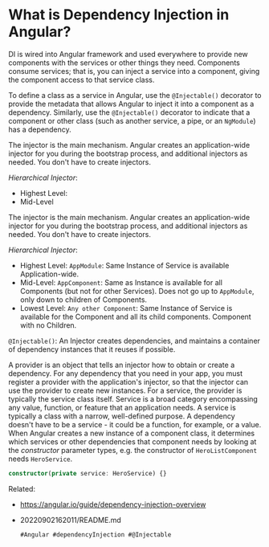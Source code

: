 # What is Dependency Injection in Angular?

DI is wired into Angular framework and used everywhere to provide new
components with the services or other things they need. Components
consume services; that is, you can inject a service into a component,
giving the component access to that service class.

To define a class as a service in Angular, use the `@Injectable()`
decorator to provide the metadata that allows Angular to inject it into
a component as a dependency. Similarly, use the `@Injectable()`
decorator to indicate that a component or other class (such as another
service, a pipe, or an `NgModule`) has a dependency.

The injector is the main mechanism. Angular creates an application-wide
injector for you during the bootstrap process, and additional injectors
as needed. You don't have to create injectors.

*Hierarchical Injector*:
- Highest Level:
- Mid-Level

The injector is the main mechanism. Angular creates an application-wide
injector for you during the bootstrap process, and additional injectors
as needed. You don't have to create injectors.

*Hierarchical Injector*:
- Highest Level:
  `AppModule`: Same Instance of Service is available Application-wide.
- Mid-Level:
  `AppComponent`: Same as Instance is available for all Components (but
  not for other Services). Does not go up to `AppModule`, only down to
  children of Components.
- Lowest Level:
  `Any other Component`: Same Instance of Service is available for the
  Component and all its child components. Component with no Children.

`@Injectable()`: An Injector creates dependencies, and maintains a
container of dependency instances that it reuses if possible.

A provider is an object that tells an injector how to obtain or create a
dependency.
For any dependency that you need in your app, you must register a
provider with the application's injector, so that the injector can use
the provider to create new instances. For a service, the provider is
typically the service class itself.
Service is a broad category encompassing any value, function, or feature
that an application needs. A service is typically a class with a narrow,
well-defined purpose.
A dependency doesn't have to be a service - it could be a function, for
example, or a value.
When Angular creates a new instance of a component class, it determines
which services or other dependencies that component needs by looking at
the *constructor* parameter types, e.g. the constructor of
`HeroListComponent` needs `HeroService`.

```typescript
constructor(private service: HeroService) {}
```
Related: 
- https://angular.io/guide/dependency-injection-overview  
- 20220902162011/README.md 

      #Angular #dependencyInjection #@Injectable
